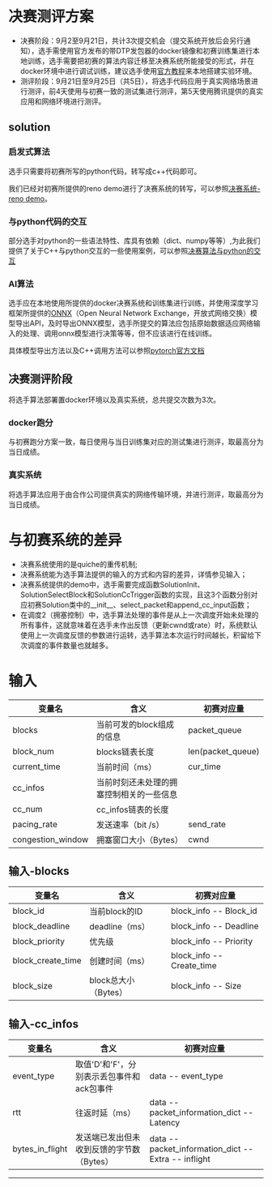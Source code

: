 # 决赛测评方案

- 决赛阶段：9月2至9月21日，共计3次提交机会（提交系统开放后会另行通知），选手需使用官方发布的带DTP发包器的docker镜像和初赛训练集进行本地训练，选手需要把初赛的算法内容迁移至决赛系统所能接受的形式，并在docker环境中进行调试训练，建议选手使用[官方教程](https://github.com/TOPbuaa/AitransSolution/blob/tc_tool/README.md#%E5%86%B3%E8%B5%9B%E7%B3%BB%E7%BB%9F%E4%BD%BF%E7%94%A8)来本地搭建实验环境。
- 测评阶段：9月21日至9月25日（共5日），将选手代码应用于真实网络场景进行测评，前4天使用与初赛一致的测试集进行测评，第5天使用腾讯提供的真实应用和网络环境进行测评。

## solution

### 启发式算法

选手只需要将初赛所写的python代码，转写成c++代码即可。

我们已经对初赛所提供的reno demo进行了决赛系统的转写，可以参照[决赛系统-reno demo](https://github.com/TOPbuaa/AitransSolution/tree/tc_tool/src/aitrans/reno)。

### 与python代码的交互

部分选手对python的一些语法特性、库具有依赖（dict、numpy等等）,为此我们提供了关于C++与python交互的一些使用案例，可以参照[决赛算法与python的交互](https://github.com/TOPbuaa/AitransSolution/tree/tc_tool/src/aitrans/call_python)

### AI算法

选手应在本地使用所提供的docker决赛系统和训练集进行训练，并使用深度学习框架所提供的[ONNX](https://zh.wikipedia.org/wiki/ONNX)（Open Neural Network Exchange，开放式网络交换）模型导出API，及时导出ONNX模型，选手所提交的算法应包括原始数据适应网络输入的处理、调用onnx模型进行决策等等，但不应该进行在线训练。

具体模型导出方法以及C++调用方法可以参照[pytorch官方文档](https://pytorch.org/tutorials/advanced/cpp_export.html)

## 决赛测评阶段

将选手算法部署置docker环境以及真实系统，总共提交次数为3次。

### docker跑分

与初赛跑分方案一致，每日使用与当日训练集对应的测试集进行测评，取最高分为当日成绩。

### 真实系统

将选手算法应用于由合作公司提供真实的网络传输环境，并进行测评，取最高分为当日成绩。

# 与初赛系统的差异

- 决赛系统使用的是quiche的重传机制;
- 决赛系统能为选手算法提供的输入的方式和内容的差异，详情参见输入；
- 决赛系统提供的demo中，选手需要完成函数SolutionInit、SolutionSelectBlock和SolutionCcTrigger函数的实现，且这3个函数分别对应初赛Solution类中的\_\_init\_\_、select_packet和append_cc_input函数；
- 在调度2（拥塞控制）中，选手算法处理的事件是从上一次调度开始未处理的所有事件，这就意味着在选手未作出反馈（更新cwnd或rate）时，系统默认使用上一次调度反馈的参数进行运转，选手算法本次运行时间越长，积留给下次调度的事件数量也就越多。

# 输入

| 变量名            | 含义                                     | 初赛对应量        |
| ----------------- | ---------------------------------------- | ----------------- |
| blocks            | 当前可发的block组成的信息                | packet_queue      |
| block_num         | blocks链表长度                           | len(packet_queue) |
| current_time      | 当前时间（ms）                           | cur_time          |
| cc_infos          | 当前时刻还未处理的拥塞控制相关的一些信息 |                   |
| cc_num            | cc_infos链表的长度                       |                   |
| pacing_rate       | 发送速率（bit /s）                       | send_rate         |
| congestion_window | 拥塞窗口大小（Bytes）                    | cwnd              |

## 输入-blocks


| 变量名            | 含义                 | 初赛对应量                |
| ----------------- | -------------------- | ------------------------- |
| block_id          | 当前block的ID        | block_info -- Block_id    |
| block_deadline    | deadline（ms）       | block_info -- Deadline    |
| block_priority    | 优先级               | block_info -- Priority    |
| block_create_time | 创建时间（ms）       | block_info -- Create_time |
| block_size        | block总大小（Bytes） | block_info -- Size        |

## 输入-cc_infos

| 变量名          | 含义                                      | 初赛对应量                                           |
| --------------- | ----------------------------------------- | ---------------------------------------------------- |
| event_type      | 取值'D'和'F'，分别表示丢包事件和ack包事件 | data -- event_type                                   |
| rtt             | 往返时延（ms）                            | data -- packet_information_dict -- Latency           |
| bytes_in_flight | 发送端已发出但未收到反馈的字节数（Bytes） | data -- packet_information_dict -- Extra -- inflight |

------

